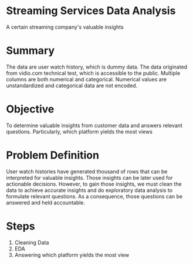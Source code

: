 # Streaming Services Data Analysis
 A certain streaming company's valuable insights
# Summary
The data are user watch history, which is dummy data. The data originated from vidio.com technical test, which is accessible to the public. Multiple columns are both numerical and categorical. Numerical values are unstandardized and categorical data are not encoded.

# Objective
To determine valuable insights from customer data and answers relevant questions. Particularly, which platform yields the most views

# Problem Definition
User watch histories have generated thousand of rows that can be interpreted for valuable insights. Those insights can be later used for actionable decisions. However, to gain those insights, we must clean the data to achieve accurate insights and do exploratory data analysis to formulate relevant questions. As a consequence, those questions can be answered and held accountable.

# Steps
1. Cleaning Data
2. EDA
3. Answering which platform yields the most view

